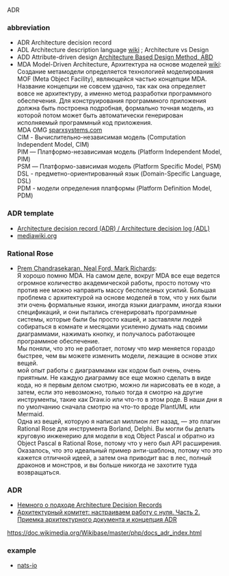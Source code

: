 ADR
### abbreviation 
- ADR Architecture decision record 
- ADL Architecture description language [wiki](https://en.wikipedia.org/wiki/Architecture_description_language) ; Architecture vs Design
- ADD Attribute-driven design [Architecture Based Design Method, ABD](https://en.wikipedia.org/wiki/Attribute-driven_design)
- MDA Model-Driven Architecture, Архитектура на основе моделей [wiki](https://ru.wikipedia.org/wiki/%D0%90%D1%80%D1%85%D0%B8%D1%82%D0%B5%D0%BA%D1%82%D1%83%D1%80%D0%B0,_%D1%83%D0%BF%D1%80%D0%B0%D0%B2%D0%BB%D1%8F%D0%B5%D0%BC%D0%B0%D1%8F_%D0%BC%D0%BE%D0%B4%D0%B5%D0%BB%D1%8C%D1%8E):  Создание метамодели определяется технологией моделирования MOF (Meta Object Facility), являющейся частью концепции MDA. Название концепции не совсем удачно, так как она определяет вовсе не архитектуру, а именно метод разработки программного обеспечения. Для конструирования программного приложения должна быть построена подробная, формально точная модель, из которой потом может быть автоматически генерирован исполняемый программный код приложения.  
MDA OMG [sparxsystems.com](https://sparxsystems.com/platforms/mda_tool.html)  
CIM - Вычислительно-независимая модель (Computation Independent Model, CIM)  
PIM — Платформо-независимая модель (Platform Independent Model, PIM)  
PSM — Платформо-зависимая модель (Platform Specific Model, PSM)  
DSL - предметно-ориентированный язык (Domain-Specific Language, DSL)  
PDM - модели определения платформы (Platform Definition Model, PDM)  

### ADR template
- [Architecture decision record (ADR) / Architecture decision log (ADL)](https://pragmatic-km.guide/practices/knowledge-registration/registration/architecture.html)
- [mediawiki.org](https://www.mediawiki.org/wiki/Architecture_decision_record_template)

### Rational Rose
- [Prem Chandrasekaran, Neal Ford, Mark Richards](https://www.thoughtworks.com/insights/podcasts/technology-podcasts/architecture-as-code):  
Я хорошо помню MDA. На самом деле, вокруг MDA все еще ведется огромное количество академической работы, просто потому что против нее можно направить массу бесполезных усилий. Большая проблема с архитектурой на основе моделей в том, что у них были эти очень формальные языки, иногда языки диаграмм, иногда языки спецификаций, и они пытались сгенерировать программные системы, которые были бы просто кашей, и заставляли людей собираться в комнате и месяцами усиленно думать над своими диаграммами, нажимать кнопку, и получалось работающее программное обеспечение.  
Мы поняли, что это не работает, потому что мир меняется гораздо быстрее, чем вы можете изменить модели, лежащие в основе этих вещей.  
 мой опыт работы с диаграммами как кодом был очень, очень приятным. Не каждую диаграмму все еще можно сделать в виде кода, но я первым делом смотрю, можно ли нарисовать ее в коде, а затем, если это невозможно, только тогда я смотрю на другие инструменты, такие как Draw.io или что-то в этом роде. В наши дни я по умолчанию сначала смотрю на что-то вроде PlantUML или Mermaid.  
Одна из вещей, которую я написал миллион лет назад, — это плагин Rational Rose для инструмента Borland, Delphi. Вы могли бы делать круговую инженерию для модели в код Object Pascal и обратно из Object Pascal в Rational Rose, потому что у него был API расширения.
Оказалось, что это идеальный пример анти-шаблона, потому что это кажется отличной идеей, а затем она приводит вас в лес, полный драконов и монстров, и вы больше никогда не захотите туда возвращаться.  



### ADR
- [Немного о подходе Architecture Decision Records](https://habr.com/ru/companies/otus/articles/840412/)
- [Архитектурный комитет: настраиваем работу с нуля. Часть 2. Приемка архитектурного документа и концепция ADR](https://habr.com/ru/companies/agima/articles/939412/)

https://doc.wikimedia.org/Wikibase/master/php/docs_adr_index.html

### example 
- [nats-io](https://github.com/nats-io/nats-architecture-and-design)
